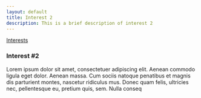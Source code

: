 ```yaml
---
layout: default
title: Interest 2
description: This is a brief description of interest 2
---
```


[Interests](/interests/)

### Interest #2

Lorem ipsum dolor sit amet, consectetuer adipiscing elit. Aenean commodo ligula eget dolor. Aenean massa. Cum sociis natoque penatibus et magnis dis parturient montes, nascetur ridiculus mus. Donec quam felis, ultricies nec, pellentesque eu, pretium quis, sem. Nulla conseq
